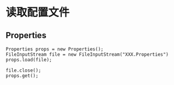 # 读取配置文件

## Properties
```
Properties props = new Properties();
FileInputStream file = new FileInputStream("XXX.Properties")
props.load(file);

file.close();
props.get();
```
